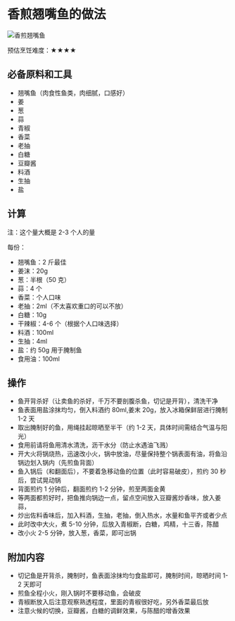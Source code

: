 # 香煎翘嘴鱼的做法

![香煎翘嘴鱼](./香煎翘嘴鱼.jpeg)

预估烹饪难度：★★★★

## 必备原料和工具

- 翘嘴鱼（肉食性鱼类，肉细腻，口感好）
- 姜
- 葱
- 蒜
- 青椒
- 香菜
- 老抽
- 白糖
- 豆瓣酱
- 料酒
- 生抽
- 盐

## 计算

注：这个量大概是 2-3 个人的量

每份：

- 翘嘴鱼：2 斤最佳
- 姜沫：20g
- 葱：半根（50 克）
- 蒜：4 个
- 香菜：个人口味
- 老抽：2ml（不太喜欢重口的可以不放）
- 白糖：10g
- 干辣椒：4-6 个（根据个人口味选择）
- 料酒：100ml
- 生抽：4ml
- 盐：约 50g 用于腌制鱼
- 食用油：100ml

## 操作

- 鱼开背杀好（让卖鱼的杀好，千万不要剖腹杀鱼，切记是开背），清洗干净
- 鱼表面用盐涂抹均匀，倒入料酒约 80ml,姜末 20g，放入冰箱保鲜层进行腌制 1-2 天
- 取出腌制好的鱼，用绳挂起晾晒至半干（约 1-2 天，具体时间需结合气温与阳光）
- 食用前请将鱼用清水清洗，沥干水分（防止水遇油飞溅）
- 开大火将锅烧热，迅速改小火，锅中放油，尽量保持整个锅表面有油，将鱼沿锅边划入锅内（先煎鱼背面）
- 鱼入锅后（和翻面后），不要着急移动鱼的位置（此时容易破皮），煎约 30 秒后，尝试晃动锅
- 背面煎约 1 分钟后，翻面煎约 1-2 分钟，煎至两面金黄
- 等两面都煎好时，把鱼推向锅边一点，留点空间放入豆瓣酱炒香味，放入姜蒜，
- 炒出佐料香味后，加入料酒，生抽，老抽，倒入热水，水量和鱼平齐或者少点
- 此时改中大火，煮 5-10 分钟，后放入青椒断，白糖，鸡精，十三香，陈醋
- 改小火 2-5 分钟，放入葱，香菜，即可出锅

## 附加内容

- 切记鱼是开背杀，腌制时，鱼表面涂抹均匀食盐即可，腌制时间，晾晒时间 1-2 天即可
- 煎鱼全程小火，刚入锅时不要移动鱼，会破皮
- 青椒断放入后注意观察熟透程度，里面的青椒很好吃，另外香菜最后放
- 注意火候的切换，豆瓣酱，白糖的调鲜效果，与陈醋的增香效果